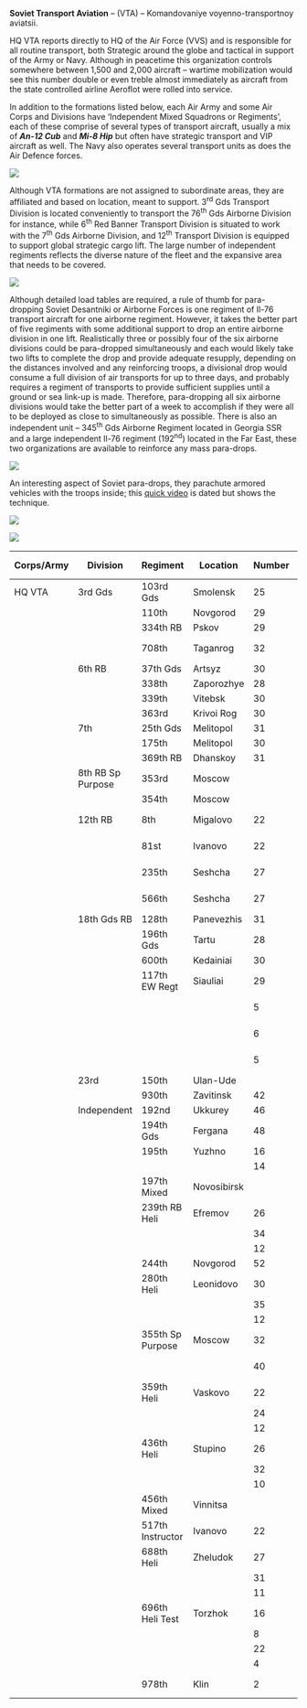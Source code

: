 **Soviet Transport Aviation** – (VTA) – Komandovaniye
voyenno-transportnoy aviatsii.

HQ VTA reports directly to HQ of the Air Force (VVS) and is responsible
for all routine transport, both Strategic around the globe and tactical
in support of the Army or Navy. Although in peacetime this organization
controls somewhere between 1,500 and 2,000 aircraft – wartime
mobilization would see this number double or even treble almost
immediately as aircraft from the state controlled airline Aeroflot were
rolled into service.

In addition to the formations listed below, each Air Army and some Air
Corps and Divisions have ‘Independent Mixed Squadrons or Regiments’,
each of these comprise of several types of transport aircraft, usually a
mix of ***An-12 Cub*** and ***Mi-8 Hip*** but often have strategic
transport and VIP aircraft as well. The Navy also operates several
transport units as does the Air Defence forces.

![](/assets/images/warsaw/su/air/vta/image1.jpg)

Although VTA formations are not assigned to subordinate areas, they are
affiliated and based on location, meant to support. 3<sup>rd</sup> Gds
Transport Division is located conveniently to transport the
76<sup>th</sup> Gds Airborne Division for instance, while 6<sup>th</sup>
Red Banner Transport Division is situated to work with the
7<sup>th</sup> Gds Airborne Division, and 12<sup>th</sup> Transport
Division is equipped to support global strategic cargo lift. The large
number of independent regiments reflects the diverse nature of the fleet
and the expansive area that needs to be covered.

![](/assets/images/warsaw/su/air/vta/image2.jpg)

Although detailed load tables are required, a rule of thumb for
para-dropping Soviet Desantniki or Airborne Forces is one regiment of
Il-76 transport aircraft for one airborne regiment. However, it takes
the better part of five regiments with some additional support to drop
an entire airborne division in one lift. Realistically three or possibly
four of the six airborne divisions could be para-dropped simultaneously
and each would likely take two lifts to complete the drop and provide
adequate resupply, depending on the distances involved and any
reinforcing troops, a divisional drop would consume a full division of
air transports for up to three days, and probably requires a regiment of
transports to provide sufficient supplies until a ground or sea link-up
is made. Therefore, para-dropping all six airborne divisions would take
the better part of a week to accomplish if they were all to be deployed
as close to simultaneously as possible. There is also an independent
unit – 345<sup>th</sup> Gds Airborne Regiment located in Georgia SSR and
a large independent Il-76 regiment (192<sup>nd</sup>) located in the Far
East, these two organizations are available to reinforce any mass
para-drops.

![](/assets/images/warsaw/su/air/vta/image3.jpg)

An interesting aspect of Soviet para-drops, they parachute armored
vehicles with the troops inside; this [quick
video](https://www.youtube.com/watch?v=lpzkQeoJn7k) is dated but shows
the
technique.

![](/assets/images/warsaw/su/air/vta/image4.jpg)

![](/assets/images/warsaw/su/air/vta/image5.jpg)

| Corps/Army | Division          | Regiment         | Location    | Number | Aircraft type | Remarks          |
| ---------- | ----------------- | ---------------- | ----------- | ------ | ------------- | ---------------- |
| HQ VTA     | 3rd Gds           | 103rd Gds        | Smolensk    | 25     | Il-76         |                  |
|            |                   | 110th            | Novgorod    | 29     | Il-76         |                  |
|            |                   | 334th RB         | Pskov       | 29     | Il-76         |                  |
|            |                   | 708th            | Taganrog    | 32     | Il-76MD       |                  |
|            | 6th RB            | 37th Gds         | Artsyz      | 30     | Il-76         |                  |
|            |                   | 338th            | Zaporozhye  | 28     | Il-76         |                  |
|            |                   | 339th            | Vitebsk     | 30     | Il-76         |                  |
|            |                   | 363rd            | Krivoi Rog  | 30     | Il-76         |                  |
|            | 7th               | 25th Gds         | Melitopol   | 31     | Il-76         |                  |
|            |                   | 175th            | Melitopol   | 30     | Il-76         |                  |
|            |                   | 369th RB         | Dhanskoy    | 31     | Il-76         |                  |
|            | 8th RB Sp Purpose | 353rd            | Moscow      |        | Various       |                  |
|            |                   | 354th            | Moscow      |        | Various       |                  |
|            | 12th RB           | 8th              | Migalovo    | 22     | An-22         | \+ 10 in Reserve |
|            |                   | 81st             | Ivanovo     | 22     | An-22         | \+ 10 in Reserve |
|            |                   | 235th            | Seshcha     | 27     | An-124        |                  |
|            |                   | 566th            | Seshcha     | 27     | An-124        |                  |
|            | 18th Gds RB       | 128th            | Panevezhis  | 31     | Il-76         |                  |
|            |                   | 196th Gds        | Tartu       | 28     | Il-76         |                  |
|            |                   | 600th            | Kedainiai   | 30     | Il-76         |                  |
|            |                   | 117th EW Regt    | Siauliai    | 29     | An-12PPS      |                  |
|            |                   |                  |             | 5      | An-12BKI      |                  |
|            |                   |                  |             | 6      | An-12BKS      |                  |
|            |                   |                  |             | 5      | An-12BPS      |                  |
|            | 23rd              | 150th            | Ulan-Ude    |        | Various       |                  |
|            |                   | 930th            | Zavitinsk   | 42     | An-12         |                  |
|            | Independent       | 192nd            | Ukkurey     | 46     | Il-76         |                  |
|            |                   | 194th Gds        | Fergana     | 48     | An-12         |                  |
|            |                   | 195th            | Yuzhno      | 16     | An-12         | SAR              |
|            |                   |                  |             | 14     | An-24         | SAR              |
|            |                   | 197th Mixed      | Novosibirsk |        | Various       |                  |
|            |                   | 239th RB Heli    | Efremov     | 26     | Mi-6          |                  |
|            |                   |                  |             | 34     | Mi-8          |                  |
|            |                   |                  |             | 12     | Mi-26         |                  |
|            |                   | 244th            | Novgorod    | 52     | An-12         |                  |
|            |                   | 280th Heli       | Leonidovo   | 30     | Mi-6          |                  |
|            |                   |                  |             | 35     | Mi-8          |                  |
|            |                   |                  |             | 12     | Mi-26         |                  |
|            |                   | 355th Sp Purpose | Moscow      | 32     | Tu-134        |                  |
|            |                   |                  |             | 40     | Tu-154        |                  |
|            |                   | 359th Heli       | Vaskovo     | 22     | Mi-6          |                  |
|            |                   |                  |             | 24     | Mi-8          |                  |
|            |                   |                  |             | 12     | Mi-26         |                  |
|            |                   | 436th Heli       | Stupino     | 26     | Mi-6          |                  |
|            |                   |                  |             | 32     | Mi-8          |                  |
|            |                   |                  |             | 10     | Mi-26         |                  |
|            |                   | 456th Mixed      | Vinnitsa    |        | Various       |                  |
|            |                   | 517th Instructor | Ivanovo     | 22     | Il-76         |                  |
|            |                   | 688th Heli       | Zheludok    | 27     | Mi-6          |                  |
|            |                   |                  |             | 31     | Mi-8          |                  |
|            |                   |                  |             | 11     | Mi-26         |                  |
|            |                   | 696th Heli Test  | Torzhok     | 16     | Mi-6          |                  |
|            |                   |                  |             | 8      | Mi-8          |                  |
|            |                   |                  |             | 22     | Mi-24         |                  |
|            |                   |                  |             | 4      | Mi-26         |                  |
|            |                   | 978th            | Klin        | 2      | An-225        |                  |
